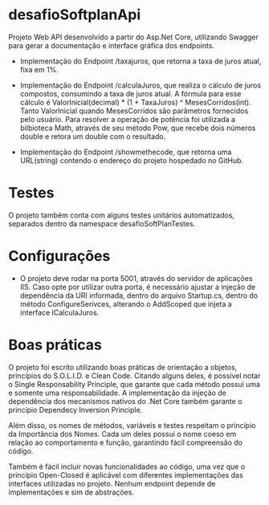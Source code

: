 # desafioSoftplanApi

Projeto Web API desenvolvido a partir do Asp.Net Core, utilizando Swagger para gerar a documentação e interface gráfica dos endpoints.

- Implementação do Endpoint /taxajuros, que retorna a taxa de juros atual, fixa em 1%.

- Implementação do Endpoint /calculaJuros, que realiza o cálculo de juros compostos, consumindo a taxa de juros atual. 
A fórmula para esse cálculo é ValorInicial(decimal) * (1 + TaxaJuros) ^ MesesCorridos(int). Tanto ValorInicial quando MesesCorridos são parâmetros fornecidos pelo usuário.
Para resolver a operação de potência foi utilizada a bilbioteca Math, através de seu método Pow, que recebe dois números double e retora um double com o resultado.

- Implementação do Endpoint /showmethecode, que retorna uma URL(string) contendo o endereço do projeto hospedado no GitHub.

# Testes

O projeto também conta com alguns testes unitários automatizados, separados dentro da namespace desafioSoftPlanTestes.

# Configurações

- O projeto deve rodar na porta 5001, através do servidor de aplicações IIS. Caso opte por utilizar outra porta, é necessário ajustar a injeção de dependência da URI informada,
dentro do arquivo Startup.cs, dentro do método ConfigureSerivces, alterando o AddScoped que injeta a interface ICalculaJuros.

# Boas práticas

O projeto foi escrito utilizando boas práticas de orientação a objetos, princípios do S.O.L.I.D. e Clean Code. Citando alguns deles, é possível notar o Single Responsability
Principle, que garante que cada método possui uma e somente uma responsabilidade. A implementação da injeção de dependência dos mecanismos nativos do .Net Core também garante
o princípio Dependecy Inversion Principle.

Além disso, os nomes de métodos, variáveis e testes respeitam o princípio da Importância dos Nomes. Cada um deles possui o nome coeso em relação ao comportamento e função, 
garantindo fácil compreensão do código.

Também é fácil incluir novas funcionalidades ao código, uma vez que o princípio Open-Closed é aplicável com diferentes implementações das interfaces utilizadas no projeto. Nenhum 
endpoint depende de implementações e sim de abstrações.
